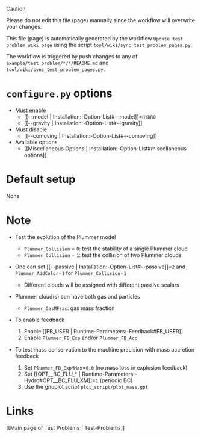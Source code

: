 > [!CAUTION]
> Please do not edit this file (page) manually since the workflow will overwrite your changes.
>
> This file (page) is automatically generated by the workflow `Update test problem wiki page` using the script `tool/wiki/sync_test_problem_pages.py`.
>
> The workflow is triggered by push changes to any of `example/test_problem/*/*/README.md` and `tool/wiki/sync_test_problem_pages.py`.


# `configure.py` options
- Must enable
  - [[--model | Installation:-Option-List#--model]]=`HYDRO`
  - [[--gravity | Installation:-Option-List#--gravity]]
- Must disable
  - [[--comoving | Installation:-Option-List#--comoving]]
- Available options
  - [[Miscellaneous Options | Installation:-Option-List#miscellaneous-options]]


# Default setup
None


# Note
- Test the evolution of the Plummer model
  - `Plummer_Collision` = `0`: test the stability of a single Plummer cloud
  - `Plummer_Collision` = `1`: test the collision of two Plummer clouds

- One can set [[--passive | Installation:-Option-List#--passive]]=`2`
  and `Plummer_AddColor`=`1` for `Plummer_Collision`=`1`
  - Different clouds will be assigned with different passive scalars

- Plummer cloud(s) can have both gas and particles
  - `Plummer_GasMFrac`: gas mass fraction

- To enable feedback
  1. Enable [[FB_USER | Runtime-Parameters:-Feedback#FB_USER]]
  2. Enable `Plummer_FB_Exp` and/or `Plummer_FB_Acc`

- To test mass conservation to the machine precision with mass accretion feedback
  1. Set `Plummer_FB_ExpMMax`=`0.0` (no mass loss in explosion feedback)
  2. Set [[OPT__BC_FLU_* | Runtime-Parameters:-Hydro#OPT__BC_FLU_XM]]=`1` (periodic BC)
  3. Use the gnuplot script `plot_script/plot_mass.gpt`

# Links
[[Main page of Test Problems | Test-Problems]]

